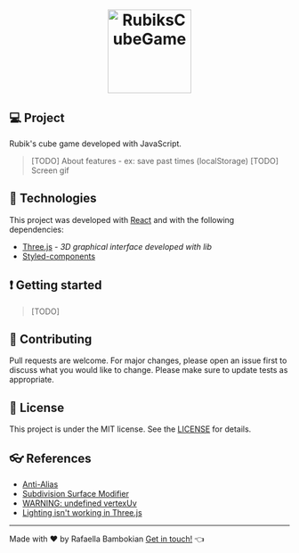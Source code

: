 <h1 align="center">
    <img alt="RubiksCubeGame" title="#RubiksCubeGame" src="https://purepng.com/public/uploads/large/purepng.com-rubiks-cube3-d-combination-puzzlerubikcubeclassicclipartpuzzle-1421526591501qmhr0.png" width="150px" />
</h1>

## :computer: **Project**
Rubik's cube game developed with JavaScript. 
> [TODO] About features - ex: save past times (localStorage)
> [TODO] Screen gif

## :space_invader: **Technologies**
This project was developed with [React](https://reactjs.org) and with the following dependencies:
 - [Three.js](https://threejs.org/) - _3D graphical interface developed with lib_
 - [Styled-components](https://styled-components.com/)

## :exclamation: **Getting started**
> [TODO]

## :pray: **Contributing**
Pull requests are welcome. For major changes, please open an issue first to discuss what you would like to change.
Please make sure to update tests as appropriate.

## :book: **License**
This project is under the MIT license. See the [LICENSE](https://choosealicense.com/licenses/mit/) for details.

## :eyeglasses: **References**
- [Anti-Alias](https://www.tecmundo.com.br/video-game-e-jogos/737-o-que-e-anti-aliasing-.htm)
- [Subdivision Surface Modifier](https://docs.blender.org/manual/en/latest/modeling/modifiers/generate/subdivision_surface.html)
- [WARNING: undefined vertexUv](https://github.com/mrdoob/three.js/issues/8591)
- [Lighting isn't working in Three.js](https://stackoverflow.com/questions/11213127/why-lighting-isnt-working-in-three-js)

---
Made with ♥ by Rafaella Bambokian 
[Get in touch!]() :point_left:
